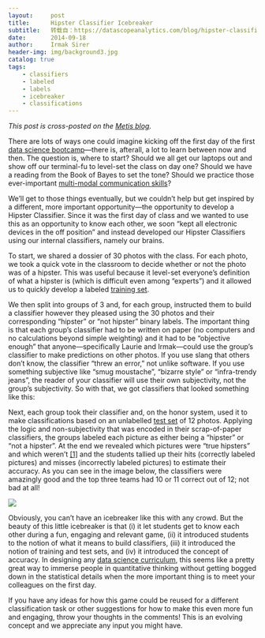 ```yaml
---
layout:     post
title:      Hipster Classifier Icebreaker
subtitle:   转载自：https://datascopeanalytics.com/blog/hipster-classifier-icebreaker/
date:       2014-09-18
author:     Irmak Sirer
header-img: img/background3.jpg
catalog: true
tags:
    - classifiers
    - labeled
    - labels
    - icebreaker
    - classifications
---
```


*This post is cross-posted on the [Metis blog](http://www.thisismetis.com/blog/hipster-classifier-icebreaker).*

There are lots of ways one could imagine kicking off the first day of the first [data science bootcamp](http://www.thisismetis.com/data-science)—there is, afterall, a lot to learn between now and then. The question is, where to start? Should we all get our laptops out and show off our terminal-fu to level-set the class on day one? Should we have a reading from the Book of Bayes to set the tone? Should we practice those ever-important [multi-modal communication skills](https://datascopeanalytics.com/blog/six-qualities-of-a-great-data-scientist)?

We’ll get to those things eventually, but we couldn’t help but get inspired by a different, more important opportunity—the opportunity to develop a Hipster Classifier. Since it was the first day of class and we wanted to use this as an opportunity to know each other, we soon “kept all electronic devices in the off position” and instead developed our Hipster Classifiers using our internal classifiers, namely our brains.

To start, we shared a dossier of 30 photos with the class. For each photo, we took a quick vote in the classroom to decide whether or not the photo was of a hipster. This was useful because it level-set everyone’s definition of what a hipster is (which is difficult even among “experts”) and it allowed us to quickly develop a labeled [training set](http://en.wikipedia.org/wiki/Training_set).

We then split into groups of 3 and, for each group, instructed them to build a classifier however they pleased using the 30 photos and their corresponding “hipster” or “not hipster” binary labels. The important thing is that each group’s classifier had to be written on paper (no computers and no calculations beyond simple weighting) and it had to be “objective enough” that anyone—specifically Laurie and Irmak—could use the group’s classifier to make predictions on other photos. If you use slang that others don’t know, the classifier “threw an error,” not unlike software. If you use something subjective like “smug moustache”, “bizarre style” or “infra-trendy jeans”, the reader of your classifier will use their own subjectivity, not the group’s subjectivity. So with that, we got classifiers that looked something like this:

Next, each group took their classifier and, on the honor system, used it to make classifications based on an unlabelled [test set](http://en.wikipedia.org/wiki/Test_set) of 12 photos. Applying the logic and non-subjectivity that was encoded in their scrap-of-paper classifiers, the groups labeled each picture as either being a “hipster” or “not a hipster”. At the end we revealed which pictures were “true hipsters” and which weren’t [[1]](https://datascopeanalytics.com/blog/hipster-classifier-icebreaker#fn-1) and the students tallied up their hits (correctly labeled pictures) and misses (incorrectly labeled pictures) to estimate their accuracy. As you can see in the image below, the classifiers were amazingly good and the top three teams had 10 or 11 correct out of 12; not bad at all!

![](https://datascopeanalytics.com/blog/hipster-classifier-icebreaker/image00.jpg)


Obviously, you can’t have an icebreaker like this with any crowd. But the beauty of this little icebreaker is that (i) it let students get to know each other during a fun, engaging and relevant game, (ii) it introduced students to the notion of what it means to build classifiers, (iii) it introduced the notion of training and test sets, and (iv) it introduced the concept of accuracy. In designing any [data science curriculum](https://datascopeanalytics.com/blog/how-do-i-become-a-data-scientist-an-evaluation-of-3-alternatives), this seems like a pretty great way to immerse people in quantitative thinking without getting bogged down in the statistical details when the more important thing is to meet your colleagues on the first day.

If you have any ideas for how this game could be reused for a different classification task or other suggestions for how to make this even more fun and engaging, throw your thoughts in the comments! This is an evolving concept and we appreciate any input you might have.
